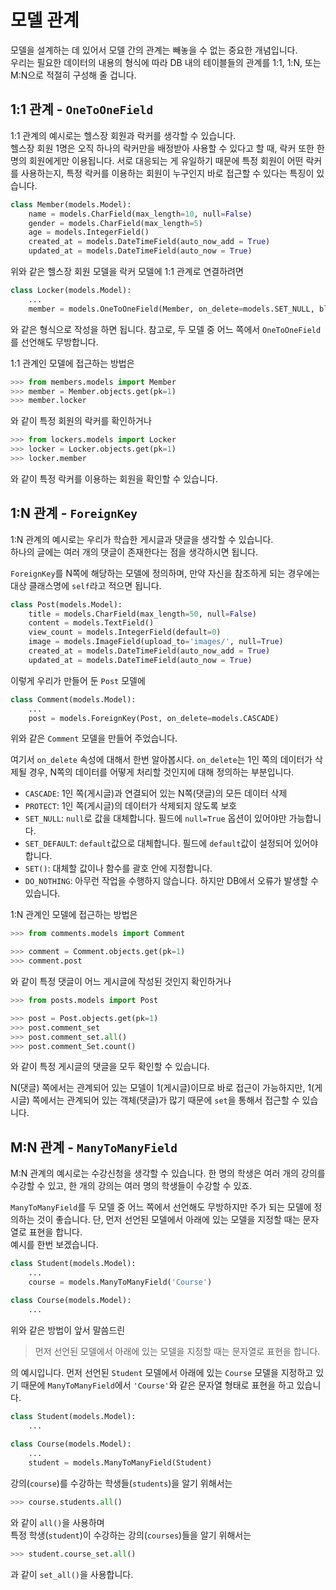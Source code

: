 # 모델 관계  
모델을 설계하는 데 있어서 모델 간의 관계는 빼놓을 수 없는 중요한 개념입니다.  
우리는 필요한 데이터의 내용의 형식에 따라 DB 내의 테이블들의 관계를 1:1, 1:N, 또는 M:N으로 적절히 구성해 줄 겁니다.  

## 1:1 관계 - `OneToOneField`  
1:1 관계의 예시로는 헬스장 회원과 락커를 생각할 수 있습니다.  
헬스장 회원 1명은 오직 하나의 락커만을 배정받아 사용할 수 있다고 할 때, 락커 또한 한 명의 회원에게만 이용됩니다. 서로 대응되는 게 유일하기 때문에 특정 회원이 어떤 락커를 사용하는지, 특정 락커를 이용하는 회원이 누구인지 바로 접근할 수 있다는 특징이 있습니다.  
```python
class Member(models.Model):
    name = models.CharField(max_length=10, null=False)
    gender = models.CharField(max_length=5)
    age = models.IntegerField()
    created_at = models.DateTimeField(auto_now_add = True)
    updated_at = models.DateTimeField(auto_now = True)
```
위와 같은 헬스장 회원 모델을 락커 모델에 1:1 관계로 연결하려면  
```python
class Locker(models.Model):
    ...
    member = models.OneToOneField(Member, on_delete=models.SET_NULL, blank=True, null=True)
```
와 같은 형식으로 작성을 하면 됩니다. 참고로, 두 모델 중 어느 쪽에서 `OneToOneField`를 선언해도 무방합니다.  

1:1 관계인 모델에 접근하는 방법은  
```python
>>> from members.models import Member
>>> member = Member.objects.get(pk=1)
>>> member.locker
```
와 같이 특정 회원의 락커를 확인하거나  
```python
>>> from lockers.models import Locker
>>> locker = Locker.objects.get(pk=1)
>>> locker.member
```
와 같이 특정 락커를 이용하는 회원을 확인할 수 있습니다.  

## 1:N 관계 - `ForeignKey`  
1:N 관계의 예시로는 우리가 학습한 게시글과 댓글을 생각할 수 있습니다.  
하나의 글에는 여러 개의 댓글이 존재한다는 점을 생각하시면 됩니다.  

`ForeignKey`를 N쪽에 해당하는 모델에 정의하며, 만약 자신을 참조하게 되는 경우에는 대상 클래스명에 `self`라고 적으면 됩니다.  
```python
class Post(models.Model):
    title = models.CharField(max_length=50, null=False)
    content = models.TextField()
    view_count = models.IntegerField(default=0)
    image = models.ImageField(upload_to='images/', null=True)
    created_at = models.DateTimeField(auto_now_add = True)
    updated_at = models.DateTimeField(auto_now = True)
```
이렇게 우리가 만들어 둔 `Post` 모델에  
```python
class Comment(models.Model):
    ...
    post = models.ForeignKey(Post, on_delete=models.CASCADE)
```
위와 같은 `Comment` 모델을 만들어 주었습니다.  

여기서 `on_delete` 속성에 대해서 한번 알아봅시다. 
`on_delete`는 1인 쪽의 데이터가 삭제될 경우, N쪽의 데이터를 어떻게 처리할 것인지에 대해 정의하는 부분입니다.  
- `CASCADE`: 1인 쪽(게시글)과 연결되어 있는 N쪽(댓글)의 모든 데이터 삭제  
- `PROTECT`: 1인 쪽(게시글)의 데이터가 삭제되지 않도록 보호  
- `SET_NULL`: `null`로 값을 대체합니다. 필드에 `null=True` 옵션이 있어야만 가능합니다.  
- `SET_DEFAULT`: `default`값으로 대체합니다. 필드에 `default`값이 설정되어 있어야 합니다.  
- `SET()`: 대체할 값이나 함수를 괄호 안에 지정합니다.  
- `DO_NOTHING`: 아무런 작업을 수행하지 않습니다. 하지만 DB에서 오류가 발생할 수 있습니다.  

1:N 관계인 모델에 접근하는 방법은  
```python
>>> from comments.models import Comment

>>> comment = Comment.objects.get(pk=1)
>>> comment.post
```
와 같이 특정 댓글이 어느 게시글에 작성된 것인지 확인하거나  
```python
>>> from posts.models import Post

>>> post = Post.objects.get(pk=1)
>>> post.comment_set
>>> post.comment_set.all()
>>> post.comment_Set.count()
```
와 같이 특정 게시글의 댓글을 모두 확인할 수 있습니다.  

N(댓글) 쪽에서는 관계되어 있는 모델이 1(게시글)이므로 바로 접근이 가능하지만, 1(게시글) 쪽에서는 관계되어 있는 객체(댓글)가 많기 때문에 `set`을 통해서 접근할 수 있습니다.  

## M:N 관계 - `ManyToManyField`  
M:N 관계의 예시로는 수강신청을 생각할 수 있습니다. 한 명의 학생은 여러 개의 강의를 수강할 수 있고, 한 개의 강의는 여러 명의 학생들이 수강할 수 있죠.  

`ManyToManyField`를 두 모델 중 어느 쪽에서 선언해도 무방하지만 주가 되는 모델에 정의하는 것이 좋습니다. 단, 먼저 선언된 모델에서 아래에 있는 모델을 지정할 때는 문자열로 표현을 합니다.  
예시를 한번 보겠습니다.  
```python
class Student(models.Model):
    ...
    course = models.ManyToManyField('Course')

class Course(models.Model):
    ...
```
위와 같은 방법이 앞서 말씀드린
> 먼저 선언된 모델에서 아래에 있는 모델을 지정할 때는 문자열로 표현을 합니다.  

의 예시입니다. 먼저 선언된 `Student` 모델에서 아래에 있는 `Course` 모델을 지정하고 있기 때문에 `ManyToManyField`에서 `'Course'`와 같은 문자열 형태로 표현을 하고 있습니다.  
```python
class Student(models.Model):
    ...
    
class Course(models.Model):
    ...
    student = models.ManyToManyField(Student)
```
강의(`course`)를 수강하는 학생들(`students`)을 알기 위해서는  
```python
>>> course.students.all()
```
와 같이 `all()`을 사용하며  
특정 학생(`student`)이 수강하는 강의(`courses`)들을 알기 위해서는  
```python
>>> student.course_set.all()
```
과 같이 `set_all()`을 사용합니다.  

